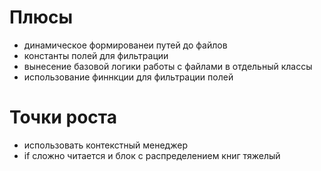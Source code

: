 # Плюсы
* динамическое формированеи путей до файлов
* константы полей для фильтрации
* вынесение базовой логики работы с файлами в отдельный классы
* использование финнкции для фильтрации полей

# Точки роста
* использовать контекстный менеджер
* if сложно читается и блок с распределением книг тяжелый

